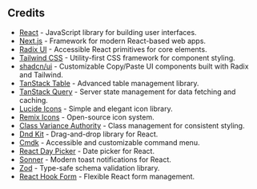 ## Credits

- [React](https://react.dev/) - JavaScript library for building user interfaces.
- [Next.js](https://nextjs.org) - Framework for modern React-based web apps.
- [Radix UI](https://www.radix-ui.com) - Accessible React primitives for core elements.
- [Tailwind CSS](https://tailwindcss.com) - Utility-first CSS framework for component styling.
- [shadcn/ui](https://ui.shadcn.com) - Customizable Copy/Paste UI components built with Radix and Tailwind.
- [TanStack Table](https://tanstack.com/table) - Advanced table management library.
- [TanStack Query](https://tanstack.com/query) - Server state management for data fetching and caching.
- [Lucide Icons](https://lucide.dev) - Simple and elegant icon library.
- [Remix Icons](https://remixicon.com) - Open-source icon system.
- [Class Variance Authority](https://github.com/joe-bell/cva) - Class management for consistent styling.
- [Dnd Kit](https://dndkit.com) - Drag-and-drop library for React.
- [Cmdk](https://cmdk.paco.me) - Accessible and customizable command menu.
- [React Day Picker](https://react-day-picker.js.org) - Date picker for React.
- [Sonner](https://sonner.emilkowal.ski) - Modern toast notifications for React.
- [Zod](https://zod.dev) - Type-safe schema validation library.
- [React Hook Form](https://react-hook-form.com) - Flexible React form management.
